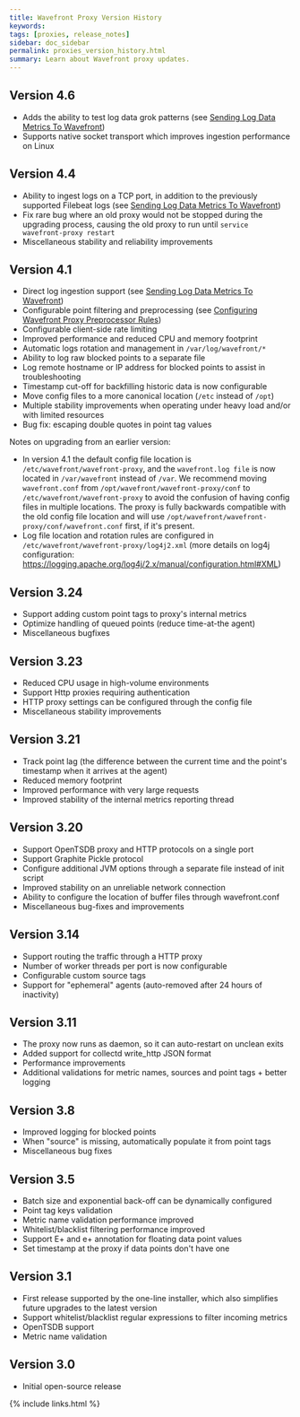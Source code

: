 ```yaml
---
title: Wavefront Proxy Version History
keywords:
tags: [proxies, release_notes]
sidebar: doc_sidebar
permalink: proxies_version_history.html
summary: Learn about Wavefront proxy updates.
---
```

## Version 4.6
- Adds the ability to test log data grok patterns (see [Sending Log Data Metrics To Wavefront](integrations_log_data))
- Supports native socket transport which improves ingestion performance on Linux
 
## Version 4.4
- Ability to ingest logs on a TCP port, in addition to the previously supported Filebeat logs (see [Sending Log Data Metrics To Wavefront](integrations_log_data))
- Fix rare bug where an old proxy would not be stopped during the upgrading process, causing the old proxy to run until `service wavefront-proxy restart`
- Miscellaneous stability and reliability improvements
 
## Version 4.1
- Direct log ingestion support (see [Sending Log Data Metrics To Wavefront](integrations_log_data))
- Configurable point filtering and preprocessing (see [Configuring Wavefront Proxy Preprocessor Rules](proxies_preprocessor_rules))
- Configurable client-side rate limiting
- Improved performance and reduced CPU and memory footprint
- Automatic logs rotation and management in `/var/log/wavefront/*`
- Ability to log raw blocked points to a separate file  
- Log remote hostname or IP address for blocked points to assist in troubleshooting  
- Timestamp cut-off for backfilling historic data is now configurable
- Move config files to a more canonical location (`/etc` instead of `/opt`)
- Multiple stability improvements when operating under heavy load and/or with limited resources 
- Bug fix: escaping double quotes in point tag values
 
Notes on upgrading from an earlier version:
- In version 4.1 the default config file location is `/etc/wavefront/wavefront-proxy`, and the `wavefront.log file` is now located in `/var/wavefront` instead of `/var`. We recommend moving `wavefront.conf` from `/opt/wavefront/wavefront-proxy/conf` to `/etc/wavefront/wavefront-proxy` to avoid the confusion of having config files in multiple locations. The proxy is fully backwards compatible with the old config file location and will use `/opt/wavefront/wavefront-proxy/conf/wavefront.conf` first, if it's present.
- Log file location and rotation rules are configured in `/etc/wavefront/wavefront-proxy/log4j2.xml` (more details on log4j configuration: https://logging.apache.org/log4j/2.x/manual/configuration.html#XML)
 
## Version 3.24
- Support adding custom point tags to proxy's internal metrics
- Optimize handling of queued points (reduce time-at-the agent)
- Miscellaneous bugfixes
 
## Version 3.23
- Reduced CPU usage in high-volume environments
- Support Http proxies requiring authentication
- HTTP proxy settings can be configured through the config file
- Miscellaneous stability improvements
 
## Version 3.21
- Track point lag (the difference between the current time and the point's timestamp when it arrives at the agent)
- Reduced memory footprint
- Improved performance with very large requests
- Improved stability of the internal metrics reporting thread
 
## Version 3.20
- Support OpenTSDB proxy and HTTP protocols on a single port
- Support Graphite Pickle protocol
- Configure additional JVM options through a separate file instead of init script
- Improved stability on an unreliable network connection  
- Ability to configure the location of buffer files through wavefront.conf
- Miscellaneous bug-fixes and improvements
 
## Version 3.14
- Support routing the traffic through a HTTP proxy
- Number of worker threads per port is now configurable
- Configurable custom source tags
- Support for "ephemeral" agents (auto-removed after 24 hours of inactivity)
 
## Version 3.11
- The proxy now runs as daemon, so it can auto-restart on unclean exits
- Added support for collectd write_http JSON format
- Performance improvements
- Additional validations for metric names, sources and point tags + better logging
 
## Version 3.8
- Improved logging for blocked points
- When "source" is missing, automatically populate it from point tags
- Miscellaneous bug fixes
 
## Version 3.5
- Batch size and exponential back-off can be dynamically configured
- Point tag keys validation
- Metric name validation performance improved
- Whitelist/blacklist filtering performance improved
- Support E+ and e+ annotation for floating data point values
- Set timestamp at the proxy if data points don't have one
 
## Version 3.1
- First release supported by the one-line installer, which also simplifies future upgrades to the latest version
- Support whitelist/blacklist regular expressions to filter incoming metrics
- OpenTSDB support
- Metric name validation
 
## Version 3.0
- Initial open-source release

{% include links.html %}
